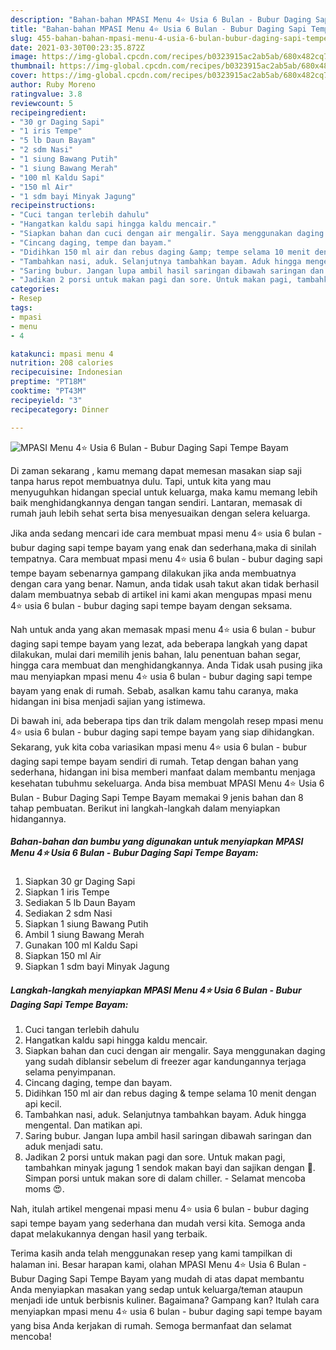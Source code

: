 ```yaml
---
description: "Bahan-bahan MPASI Menu 4⭐ Usia 6 Bulan - Bubur Daging Sapi Tempe Bayam yang nikmat Untuk Jualan"
title: "Bahan-bahan MPASI Menu 4⭐ Usia 6 Bulan - Bubur Daging Sapi Tempe Bayam yang nikmat Untuk Jualan"
slug: 455-bahan-bahan-mpasi-menu-4-usia-6-bulan-bubur-daging-sapi-tempe-bayam-yang-nikmat-untuk-jualan
date: 2021-03-30T00:23:35.872Z
image: https://img-global.cpcdn.com/recipes/b0323915ac2ab5ab/680x482cq70/mpasi-menu-4⭐-usia-6-bulan-bubur-daging-sapi-tempe-bayam-foto-resep-utama.jpg
thumbnail: https://img-global.cpcdn.com/recipes/b0323915ac2ab5ab/680x482cq70/mpasi-menu-4⭐-usia-6-bulan-bubur-daging-sapi-tempe-bayam-foto-resep-utama.jpg
cover: https://img-global.cpcdn.com/recipes/b0323915ac2ab5ab/680x482cq70/mpasi-menu-4⭐-usia-6-bulan-bubur-daging-sapi-tempe-bayam-foto-resep-utama.jpg
author: Ruby Moreno
ratingvalue: 3.8
reviewcount: 5
recipeingredient:
- "30 gr Daging Sapi"
- "1 iris Tempe"
- "5 lb Daun Bayam"
- "2 sdm Nasi"
- "1 siung Bawang Putih"
- "1 siung Bawang Merah"
- "100 ml Kaldu Sapi"
- "150 ml Air"
- "1 sdm bayi Minyak Jagung"
recipeinstructions:
- "Cuci tangan terlebih dahulu"
- "Hangatkan kaldu sapi hingga kaldu mencair."
- "Siapkan bahan dan cuci dengan air mengalir. Saya menggunakan daging yang sudah diblansir sebelum di freezer agar kandungannya terjaga selama penyimpanan."
- "Cincang daging, tempe dan bayam."
- "Didihkan 150 ml air dan rebus daging &amp; tempe selama 10 menit dengan api kecil."
- "Tambahkan nasi, aduk. Selanjutnya tambahkan bayam. Aduk hingga mengental. Dan matikan api."
- "Saring bubur. Jangan lupa ambil hasil saringan dibawah saringan dan aduk menjadi satu."
- "Jadikan 2 porsi untuk makan pagi dan sore. Untuk makan pagi, tambahkan minyak jagung 1 sendok makan bayi dan sajikan dengan 💝. Simpan porsi untuk makan sore di dalam chiller.  Selamat mencoba moms 😍."
categories:
- Resep
tags:
- mpasi
- menu
- 4

katakunci: mpasi menu 4 
nutrition: 208 calories
recipecuisine: Indonesian
preptime: "PT18M"
cooktime: "PT43M"
recipeyield: "3"
recipecategory: Dinner

---
```



![MPASI Menu 4⭐ Usia 6 Bulan - Bubur Daging Sapi Tempe Bayam](https://img-global.cpcdn.com/recipes/b0323915ac2ab5ab/680x482cq70/mpasi-menu-4⭐-usia-6-bulan-bubur-daging-sapi-tempe-bayam-foto-resep-utama.jpg)

Di zaman  sekarang , kamu memang dapat memesan masakan siap saji tanpa harus repot membuatnya dulu. Tapi, untuk kita yang mau menyuguhkan hidangan special untuk keluarga, maka kamu memang lebih baik menghidangkannya dengan tangan sendiri. Lantaran, memasak di rumah jauh lebih sehat serta bisa menyesuaikan dengan selera keluarga.

Jika anda sedang mencari ide cara membuat mpasi menu 4⭐ usia 6 bulan - bubur daging sapi tempe bayam yang enak dan sederhana,maka di sinilah tempatnya. Cara membuat mpasi menu 4⭐ usia 6 bulan - bubur daging sapi tempe bayam  sebenarnya gampang dilakukan jika anda membuatnya dengan cara yang benar. Namun, anda tidak usah takut akan tidak berhasil dalam membuatnya 
sebab di artikel ini kami akan mengupas mpasi menu 4⭐ usia 6 bulan - bubur daging sapi tempe bayam dengan seksama.  



Nah untuk anda yang akan memasak mpasi menu 4⭐ usia 6 bulan - bubur daging sapi tempe bayam yang lezat, ada beberapa langkah yang dapat dilakukan, mulai dari memilih jenis bahan, lalu penentuan bahan segar, hingga cara membuat dan menghidangkannya. Anda Tidak usah pusing jika mau menyiapkan mpasi menu 4⭐ usia 6 bulan - bubur daging sapi tempe bayam yang enak di rumah. Sebab, asalkan kamu  tahu caranya, maka hidangan ini bisa menjadi sajian yang istimewa.

Di bawah ini, ada beberapa tips dan trik dalam mengolah resep mpasi menu 4⭐ usia 6 bulan - bubur daging sapi tempe bayam yang siap dihidangkan. Sekarang, yuk kita coba variasikan mpasi menu 4⭐ usia 6 bulan - bubur daging sapi tempe bayam sendiri di rumah. Tetap dengan bahan yang sederhana, hidangan ini bisa memberi manfaat dalam membantu menjaga kesehatan tubuhmu sekeluarga. Anda bisa membuat MPASI Menu 4⭐ Usia 6 Bulan - Bubur Daging Sapi Tempe Bayam memakai 9 jenis bahan dan 8 tahap pembuatan. Berikut ini langkah-langkah dalam menyiapkan hidangannya.

<!--inarticleads1-->

##### Bahan-bahan dan bumbu yang digunakan untuk menyiapkan MPASI Menu 4⭐ Usia 6 Bulan - Bubur Daging Sapi Tempe Bayam:

1. Siapkan 30 gr Daging Sapi
1. Siapkan 1 iris Tempe
1. Sediakan 5 lb Daun Bayam
1. Sediakan 2 sdm Nasi
1. Siapkan 1 siung Bawang Putih
1. Ambil 1 siung Bawang Merah
1. Gunakan 100 ml Kaldu Sapi
1. Siapkan 150 ml Air
1. Siapkan 1 sdm bayi Minyak Jagung




<!--inarticleads2-->

##### Langkah-langkah menyiapkan MPASI Menu 4⭐ Usia 6 Bulan - Bubur Daging Sapi Tempe Bayam:

1. Cuci tangan terlebih dahulu
1. Hangatkan kaldu sapi hingga kaldu mencair.
1. Siapkan bahan dan cuci dengan air mengalir. Saya menggunakan daging yang sudah diblansir sebelum di freezer agar kandungannya terjaga selama penyimpanan.
1. Cincang daging, tempe dan bayam.
1. Didihkan 150 ml air dan rebus daging &amp; tempe selama 10 menit dengan api kecil.
1. Tambahkan nasi, aduk. Selanjutnya tambahkan bayam. Aduk hingga mengental. Dan matikan api.
1. Saring bubur. Jangan lupa ambil hasil saringan dibawah saringan dan aduk menjadi satu.
1. Jadikan 2 porsi untuk makan pagi dan sore. Untuk makan pagi, tambahkan minyak jagung 1 sendok makan bayi dan sajikan dengan 💝. Simpan porsi untuk makan sore di dalam chiller.  - Selamat mencoba moms 😍.




Nah, itulah artikel mengenai  mpasi menu 4⭐ usia 6 bulan - bubur daging sapi tempe bayam  yang sederhana dan mudah versi kita. Semoga anda dapat melakukannya dengan hasil yang terbaik. 

Terima kasih anda telah menggunakan resep yang kami tampilkan di halaman ini. Besar harapan kami, olahan  MPASI Menu 4⭐ Usia 6 Bulan - Bubur Daging Sapi Tempe Bayam yang mudah di atas dapat membantu Anda menyiapkan masakan yang sedap untuk keluarga/teman ataupun menjadi ide untuk berbisnis kuliner. Bagaimana? Gampang kan? Itulah cara menyiapkan mpasi menu 4⭐ usia 6 bulan - bubur daging sapi tempe bayam yang bisa Anda kerjakan di rumah. Semoga bermanfaat dan selamat mencoba!

